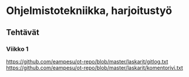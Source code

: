 # Ohjelmistotekniikka, harjoitustyö
## Tehtävät
### Viikko 1
https://github.com/eampesu/ot-repo/blob/master/laskarit/gitlog.txt
https://github.com/eampesu/ot-repo/blob/master/laskarit/komentorivi.txt
